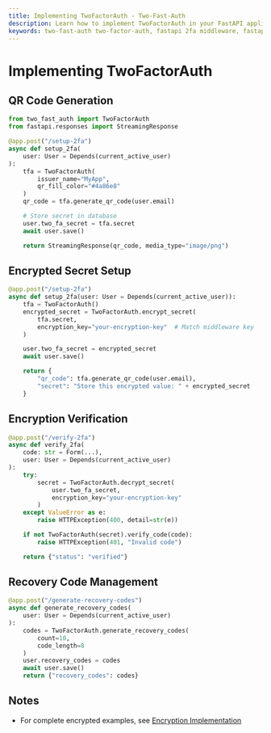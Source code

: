```yaml
---
title: Implementing TwoFactorAuth - Two-Fast-Auth
description: Learn how to implement TwoFactorAuth in your FastAPI application using Two-Fast-Auth
keywords: two-fast-auth two-factor-auth, fastapi 2fa middleware, fastapi 2fa setup
---
```


# Implementing TwoFactorAuth

## QR Code Generation
```python
from two_fast_auth import TwoFactorAuth
from fastapi.responses import StreamingResponse

@app.post("/setup-2fa")
async def setup_2fa(
    user: User = Depends(current_active_user)
):
    tfa = TwoFactorAuth(
        issuer_name="MyApp",
        qr_fill_color="#4a86e8"
    )
    qr_code = tfa.generate_qr_code(user.email)

    # Store secret in database
    user.two_fa_secret = tfa.secret
    await user.save()

    return StreamingResponse(qr_code, media_type="image/png")
```

## Encrypted Secret Setup
```python
@app.post("/setup-2fa")
async def setup_2fa(user: User = Depends(current_active_user)):
    tfa = TwoFactorAuth()
    encrypted_secret = TwoFactorAuth.encrypt_secret(
        tfa.secret,
        encryption_key="your-encryption-key"  # Match middleware key
    )

    user.two_fa_secret = encrypted_secret
    await user.save()

    return {
        "qr_code": tfa.generate_qr_code(user.email),
        "secret": "Store this encrypted value: " + encrypted_secret
    }
```

## Encryption Verification
```python
@app.post("/verify-2fa")
async def verify_2fa(
    code: str = Form(...),
    user: User = Depends(current_active_user)
):
    try:
        secret = TwoFactorAuth.decrypt_secret(
            user.two_fa_secret,
            encryption_key="your-encryption-key"
        )
    except ValueError as e:
        raise HTTPException(400, detail=str(e))

    if not TwoFactorAuth(secret).verify_code(code):
        raise HTTPException(401, "Invalid code")

    return {"status": "verified"}
```

## Recovery Code Management
```python
@app.post("/generate-recovery-codes")
async def generate_recovery_codes(
    user: User = Depends(current_active_user)
):
    codes = TwoFactorAuth.generate_recovery_codes(
        count=10,
        code_length=8
    )
    user.recovery_codes = codes
    await user.save()
    return {"recovery_codes": codes}
```

## Notes
- For complete encrypted examples, see [Encryption Implementation](../tutorial/example_implementation_encryption.md)
